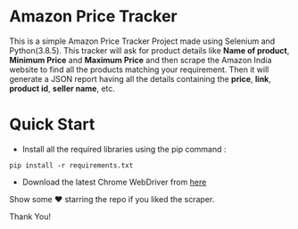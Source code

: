 # Amazon Price Tracker

This is a simple Amazon Price Tracker Project made using Selenium and Python(3.8.5). This tracker will ask for product details like **Name of product**, **Minimum Price** and **Maximum Price** and then scrape the Amazon India website to find all the products matching your requirement.
Then it will generate a JSON report having all the details containing the **price**, **link**, **product id**, **seller name**, etc.

# Quick Start

* Install all the required libraries using the pip command : 

`pip install -r requirements.txt`

* Download the latest Chrome WebDriver from [here](https://chromedriver.chromium.org/downloads)

Show some ♥ starring the repo if you liked the scraper.


Thank You!
